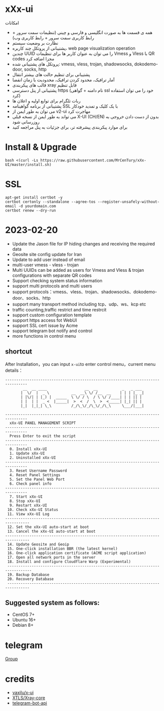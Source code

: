 # xXx-ui

امکانات

- همه ی قسمت ها به صورت انگلیسی و فارسی و چینی (تنظیمات سمت سرور + رابط کاربری سمت سرور + رابط کاربری وب)
- نظارت بر وضعیت سیستم
- پشتیبانی از پروتکل چند کاربره، web page visualization operation
- چندین UUID را می توان به عنوان کاربر ها برای تنظیمات Vmess و Vless با QR codes مجزا اضافه کرد
- پروتکل های پشتیبانی شده: vmess, vless, trojan, shadowsocks, dokodemo-door, socks, http
- پشتیبانی برای تنظیم حالت های بیشتر انتقال
- آمار ترافیک، محدود کردن ترافیک، محدودیت با زمان انقضا 
- قالب های پیکربندی xray قابل تنظیم
- پشتیبانی از پنل دسترسی https (نام دامنه + گواهی ssl خود را می توان استفاده کرد)
- ربات تلگرام برای توابع اولیه و اعلان ها
- پشتیبانی از برنامه گواهینامه SSL با یک کلیک و تمدید خودکار
- می توان به طور ایمن از v2-ui مهاجرت کرد 
- می تواند به طور ایمن از نسخه قبلی X-UI (CH/EN) بدون از دست دادن خروجی به روزرسانی شود
- برای موارد پیکربندی پیشرفته تر، برای جزئیات به پنل مراجعه کنید

# Install & Upgrade
```
bash <(curl -Ls https://raw.githubusercontent.com/MrCenTury/xXx-UI/master/install.sh)
```

# SSL
```
apt-get install certbot -y
certbot certonly --standalone --agree-tos --register-unsafely-without-email -d yourdomain.com
certbot renew --dry-run
```

# 2023-02-20

- Update the Jason file for IP hiding changes and receiving the required data
- Geosite site config update for Iran
- Update to add user instead of email
- multi-user vmess - vless - trojan
- Multi UUIDs can be added as users for Vmess and Vless & trojan configurations with separate QR codes
- Support checking system status information
- support multi protocols and multi users
- support protocols：vmess、vless、trojan、shadowsocks、dokodemo-door、socks、http
- support many transport method including tcp、udp、ws、kcp etc
- traffic counting,traffic restrict and time restrcit
- support custom configuration template
- support https access fot WebUI
- support SSL cert issue by Acme
- support telegram bot notify and control
- more functions in control menu  

## shortcut  
After Installation，you can input `x-ui`to enter control menu，current menu details：
```
--------------------------------------------------------------------------------
        __  __ ____                 __  __           _   _ ___
       |  \/  |  _ \          __  __\ \/ /__  __    | | | |_ _|
       | |\/| | |_) |  _____  \ \/ / \  / \ \/ /____| | | || |
       | |  | |  _ <  |_____|  >  <  /  \  >  <_____| |_| || |
       |_|  |_|_| \_\         /_/\_\/_/\_\/_/\_\     \___/|___|

--------------------------------------------------------------------------------
  xXx-UI PANEL MANAGEMENT SCRIPT
--------------------------------------------------------------------------------
  Press Enter to exit the script
--------------------------------------------------------------------------------
  0. Install xXx-UI
  1. Update xXx-UI
  2. Uninstalled xXx-UI
--------------------------------------------------------------------------------
  3. Reset Username Password
  4. Reset Panel Settings
  5. Set the Panel Web Port
  6. Check panel info
--------------------------------------------------------------------------------
  7. Start xXx-UI
  8. Stop xXx-UI
  9. Restart xXx-UI
 10. Check xXx-UI Status
 11. View xXx-UI Log
---------------------------------------------------------------------------------
 12. Set the xXx-UI auto-start at boot
 13. Cancel the xXx-UI auto-start at boot
---------------------------------------------------------------------------------
 14. Update Geosite and Geoip
 15. One-click installation BBR (the latest kernel)
 16. One-click application certificate (ACME script application)
 17. Open all network ports in the server
 18. Install and configure Cloudflare Warp (Experimental)
 ---------------------------------------------------------------------------------
 19. Backup Database
 20. Recovery Database
 --------------------------------------------------------------------------------
```

## Suggested system as follows:
- CentOS 7+
- Ubuntu 16+
- Debian 8+

# telegram
[Group](https://t.me/x_ui_fa)

# credits
- [vaxilu/x-ui](https://github.com/vaxilu/x-ui)
- [XTLS/Xray-core](https://github.com/XTLS/Xray-core)
- [telegram-bot-api](https://github.com/go-telegram-bot-api/telegram-bot-api)  
